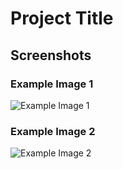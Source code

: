 # Project Title

## Screenshots

### Example Image 1
![Example Image 1](https://github.com/Siddharth-2954/Secure-User-Authentication/assets/login.jpg)

### Example Image 2
![Example Image 2](https://raw.githubusercontent.com/yourusername/your-repository/main/assets/example-image2.png)

